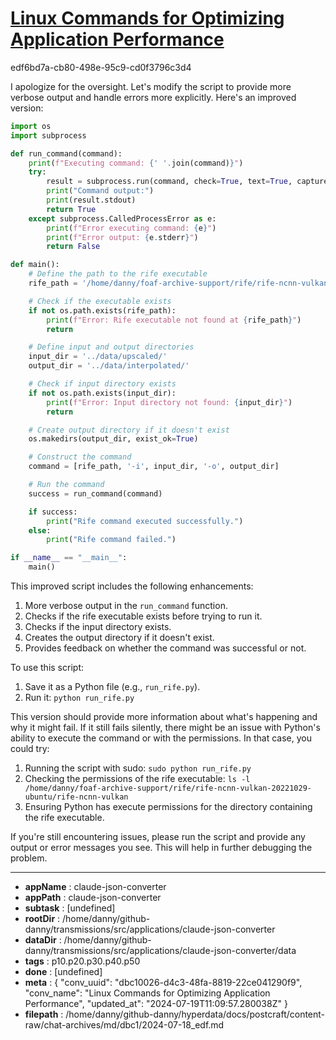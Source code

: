 # [Linux Commands for Optimizing Application Performance](https://claude.ai/chat/dbc10026-d4c3-48fa-8819-22ce041290f9)

edf6bd7a-cb80-498e-95c9-cd0f3796c3d4

 I apologize for the oversight. Let's modify the script to provide more verbose output and handle errors more explicitly. Here's an improved version:

```python
import os
import subprocess

def run_command(command):
    print(f"Executing command: {' '.join(command)}")
    try:
        result = subprocess.run(command, check=True, text=True, capture_output=True)
        print("Command output:")
        print(result.stdout)
        return True
    except subprocess.CalledProcessError as e:
        print(f"Error executing command: {e}")
        print(f"Error output: {e.stderr}")
        return False

def main():
    # Define the path to the rife executable
    rife_path = '/home/danny/foaf-archive-support/rife/rife-ncnn-vulkan-20221029-ubuntu/rife-ncnn-vulkan'

    # Check if the executable exists
    if not os.path.exists(rife_path):
        print(f"Error: Rife executable not found at {rife_path}")
        return

    # Define input and output directories
    input_dir = '../data/upscaled/'
    output_dir = '../data/interpolated/'

    # Check if input directory exists
    if not os.path.exists(input_dir):
        print(f"Error: Input directory not found: {input_dir}")
        return

    # Create output directory if it doesn't exist
    os.makedirs(output_dir, exist_ok=True)

    # Construct the command
    command = [rife_path, '-i', input_dir, '-o', output_dir]

    # Run the command
    success = run_command(command)

    if success:
        print("Rife command executed successfully.")
    else:
        print("Rife command failed.")

if __name__ == "__main__":
    main()
```

This improved script includes the following enhancements:

1. More verbose output in the `run_command` function.
2. Checks if the rife executable exists before trying to run it.
3. Checks if the input directory exists.
4. Creates the output directory if it doesn't exist.
5. Provides feedback on whether the command was successful or not.

To use this script:

1. Save it as a Python file (e.g., `run_rife.py`).
2. Run it: `python run_rife.py`

This version should provide more information about what's happening and why it might fail. If it still fails silently, there might be an issue with Python's ability to execute the command or with the permissions. In that case, you could try:

1. Running the script with sudo: `sudo python run_rife.py`
2. Checking the permissions of the rife executable: `ls -l /home/danny/foaf-archive-support/rife/rife-ncnn-vulkan-20221029-ubuntu/rife-ncnn-vulkan`
3. Ensuring Python has execute permissions for the directory containing the rife executable.

If you're still encountering issues, please run the script and provide any output or error messages you see. This will help in further debugging the problem.

---

* **appName** : claude-json-converter
* **appPath** : claude-json-converter
* **subtask** : [undefined]
* **rootDir** : /home/danny/github-danny/transmissions/src/applications/claude-json-converter
* **dataDir** : /home/danny/github-danny/transmissions/src/applications/claude-json-converter/data
* **tags** : p10.p20.p30.p40.p50
* **done** : [undefined]
* **meta** : {
  "conv_uuid": "dbc10026-d4c3-48fa-8819-22ce041290f9",
  "conv_name": "Linux Commands for Optimizing Application Performance",
  "updated_at": "2024-07-19T11:09:57.280038Z"
}
* **filepath** : /home/danny/github-danny/hyperdata/docs/postcraft/content-raw/chat-archives/md/dbc1/2024-07-18_edf.md